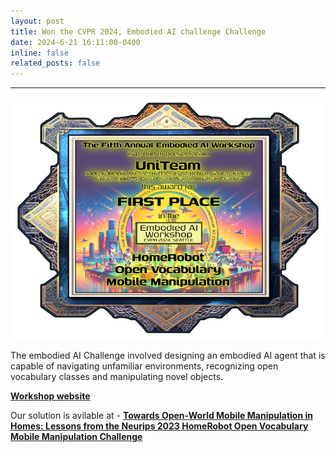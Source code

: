 ```yaml
---
layout: post
title: Won the CVPR 2024, Embodied AI challenge Challenge
date: 2024-6-21 16:11:00-0400
inline: false
related_posts: false
---
```


<!-- Announcements and news can be much longer than just quick inline posts. In fact, they can have all the features available for the standard blog posts. See below. -->

---

<img title="_cvpr_" src="assets/cvpr/won.png">

The embodied AI Challenge involved designing an embodied AI agent that is capable of navigating unfamiliar environments, recognizing open vocabulary classes and manipulating novel objects.

<a href="https://embodied-ai.org/">**Workshop website**</a>

Our solution is avilable at - <a href="https://arxiv.org/abs/2407.06939">**Towards Open-World Mobile Manipulation in Homes: Lessons from the Neurips 2023 HomeRobot Open Vocabulary Mobile Manipulation Challenge**</a>
